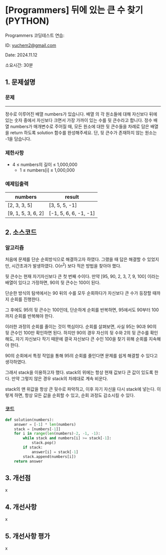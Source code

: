 # [Programmers] 뒤에 있는 큰 수 찾기 (PYTHON)
Programmers 코딩테스트 연습: 

ID: yuchem2@gmail.com

Date: 2024.11.12

소요시간: 30분

## 1. 문제설명

### 문제
---
정수로 이루어진 배열 numbers가 있습니다. 배열 의 각 원소들에 대해 자신보다 뒤에 있는 숫자 중에서 자신보다 크면서 가장 가까이 있는 수를 뒷 큰수라고 합니다.
정수 배열 numbers가 매개변수로 주어질 때, 모든 원소에 대한 뒷 큰수들을 차례로 담은 배열을 return 하도록 solution 함수를 완성해주세요. 단, 뒷 큰수가 존재하지 않는 원소는 -1을 담습니다.

### 제한사항
+ 4 ≤ numbers의 길이 ≤ 1,000,000
  + 1 ≤ numbers[i] ≤ 1,000,000

### 예제입출력
| numbers            | result                |
|--------------------|-----------------------|
| [2, 3, 3, 5]       | [3, 5, 5, -1]         |
| [9, 1, 5, 3, 6, 2] | [-1, 5, 6, 6, -1, -1] |

## 2. 소스코드

### 알고리즘
처음에 문제를 단순 순회방식으로 해결하고자 하였다. 그랬을 때 답은 해결할 수 있었지만, 시간초과가 발생하였다. O($n^2$) 보다 적은 방법을 찾아야 했다.

뒷 큰수는 현재 자기자신보다 큰 첫 번째 수이다. 만약 [95, 90, 2, 3, 7, 9, 100] 이라는 배열이 있다고 가정하면, 90의 뒷 큰수는 100이 된다. 

단순한 방식의 탐색에서는 90 뒤의 수를 모두 순회하다가 자신보다 큰 수가 등장할 때까지 순회를 진행한다. 

그 후에도 95의 뒷 큰수는 100인데, 단순하게 순회를 반복하면, 95에서도 90부터 100까지 순회를 반복해야 한다. 

이러한 과정의 순회를 줄이는 것이 핵심이다. 순회를 살펴보면, 사실 95는 90과 90의 뒷 큰수인 100만 확인하면 된다. 하지만 90의 경우 자신의 뒷 수와 2의 뒷 큰수를 확인해도, 자기 자신보다 작기 때문에 결국 자신보다 큰 수인 100을 찾기 위해 순회를 지속해야 한다.

90의 순회에서 특정 작업을 통해 95의 순회를 줄인다면 문제를 쉽게 해결할 수 있다고 생각하였다.

그래서 stack을 이용하고자 했다. stack의 위에는 항상 현재 값보다 큰 값이 있도록 한다. 만약 그렇지 않은 경우 stack의 차례대로 계속 비운다. 

stack의 맨 위값을 항상 큰 뒷수로 파악하고, 이후 자기 자신을 다시 stack에 넣는다. 이렇게 하면, 항상 모든 값을 순회할 수 있고, 순회 과정도 감소시킬 수 있다.

### 코드
```python
def solution(numbers):
    answer = [-1] * len(numbers)
    stack = [numbers[-1]]
    for i in range(len(numbers)-2, -1, -1):
        while stack and numbers[i] >= stack[-1]:
            stack.pop()
        if stack:
            answer[i] = stack[-1]
        stack.append(numbers[i])
    return answer
```
## 3. 개선점
x
## 4. 개선사항
x
## 5. 개선사항 평가
x
